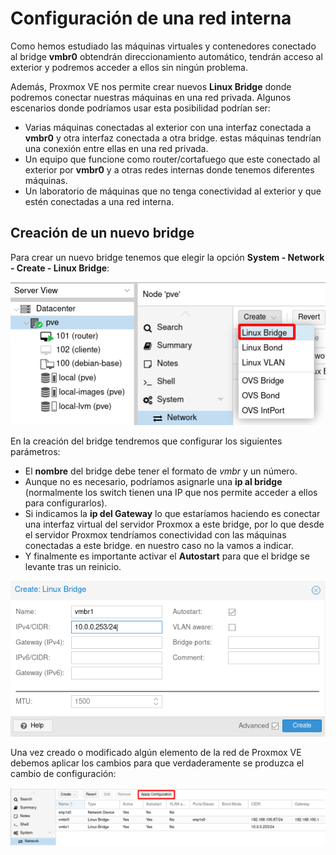 # Configuración de una red interna

Como hemos estudiado las máquinas virtuales y contenedores conectado al bridge **vmbr0** obtendrán direccionamiento automático, tendrán acceso al exterior y podremos acceder a ellos sin ningún problema.

Además, Proxmox VE nos permite crear nuevos **Linux Bridge** donde podremos conectar nuestras máquinas en una red privada. Algunos escenarios donde podríamos usar esta posibilidad podrían ser:

* Varias máquinas conectadas al exterior con una interfaz conectada a **vmbr0** y otra interfaz conectada a otra bridge. estas máquinas tendrían una conexión entre ellas en una red privada.
* Un equipo que funcione como router/cortafuego que este conectado al exterior por **vmbr0** y a otras redes internas donde tenemos diferentes máquinas.
* Un laboratorio de máquinas que no tenga conectividad al exterior y que estén conectadas a una red interna.

## Creación de un nuevo bridge

Para crear un nuevo bridge tenemos que elegir la opción **System - Network - Create - Linux Bridge**:

![img](img/red6.png)

En la creación del bridge tendremos que configurar los siguientes parámetros:

* El **nombre** del bridge debe tener el formato de *vmbr* y un número. 
* Aunque no es necesario, podríamos asignarle una **ip al bridge** (normalmente los switch tienen una IP que nos permite acceder a ellos para configurarlos).
* Si indicamos la **ip del Gateway** lo que estaríamos haciendo es conectar una interfaz virtual del servidor Proxmox a este bridge, por lo que desde el servidor Proxmox tendríamos conectividad con las máquinas conectadas a este bridge. en nuestro caso no la vamos a indicar.
* Y finalmente es importante activar el **Autostart** para que el bridge se levante tras un reinicio.

![img](img/red7.png)

Una vez creado o modificado algún elemento de la red de Proxmox VE debemos aplicar los cambios para que verdaderamente se produzca el cambio de configuración:

![img](img/red8.png)
